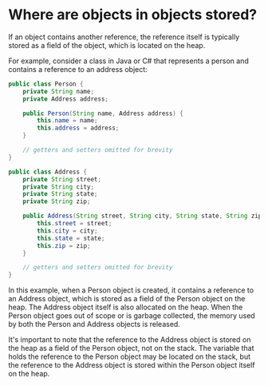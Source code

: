 # Where are objects in objects stored?

If an object contains another reference, the reference itself is typically stored as a field of the object, which is located on the heap.

For example, consider a class in Java or C# that represents a person and contains a reference to an address object:

```java
public class Person {
    private String name;
    private Address address;

    public Person(String name, Address address) {
        this.name = name;
        this.address = address;
    }

    // getters and setters omitted for brevity
}

public class Address {
    private String street;
    private String city;
    private String state;
    private String zip;

    public Address(String street, String city, String state, String zip) {
        this.street = street;
        this.city = city;
        this.state = state;
        this.zip = zip;
    }

    // getters and setters omitted for brevity
}
```
In this example, when a Person object is created, it contains a reference to an Address object, which is stored as a field of the Person object on the heap. The Address object itself is also allocated on the heap. When the Person object goes out of scope or is garbage collected, the memory used by both the Person and Address objects is released.

It's important to note that the reference to the Address object is stored on the heap as a field of the Person object, not on the stack. The variable that holds the reference to the Person object may be located on the stack, but the reference to the Address object is stored within the Person object itself on the heap.
